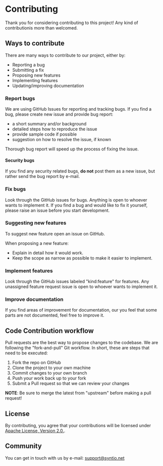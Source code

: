 # Contributing
Thank you for considering contributing to this project! Any kind of contributionis more than welcomed.

## Ways to contribute
There are many ways to contribute to our project, either by:

- Reporting a bug
- Submitting a fix
- Proposing new features
- Implementing features
- Updating/improving documentation

### Report bugs
We are using GitHub Issues for reporting and tracking bugs.
If you find a bug, please create new issue and provide bug report:
- a short summary and/or background
- detailed steps how to reproduce the issue
- provide sample code if possible
- suggestion on how to resolve the issue, if known

Thorough bug report will speed up the process of fixing the issue.

#### Security bugs
If you find any security related bugs, **do not** post them as a new issue, but rather send the bug report by e-mail.

### Fix bugs
Look through the GitHub issues for bugs. Anything is open to whoever wants to implement it.
If you find a bug and would like to fix it yourself, please raise an issue before you start development.

### Suggesting new features
To suggest new feature open an issue on GitHub.

When proposing a new feature:
- Explain in detail how it would work.
- Keep the scope as narrow as possible to make it easier to implement.

### Implement features
Look through the GitHub issues labeled "kind:feature" for features.
Any unassigned feature request issue is open to whoever wants to implement it.

### Improve documentation
If you find areas of improvement for documentation, our you feel that some parts are not documented, feel free to improve it.

## Code Contribution workflow
Pull requests are the best way to propose changes to the codebase. We are following the "fork-and-pull" Git workflow.
In short, these are steps that need to be executed:

1. Fork the repo on GitHub
2. Clone the project to your own machine
3. Commit changes to your own branch
4. Push your work back up to your fork
5. Submit a Pull request so that we can review your changes

**NOTE**: Be sure to merge the latest from "upstream" before making a pull request!

## License
By contributing, you agree that your contributions will be licensed under [Apache License, Version 2.0.](./LICENSE).

## Community
You can get in touch with us by e-mail: support@syntio.net
